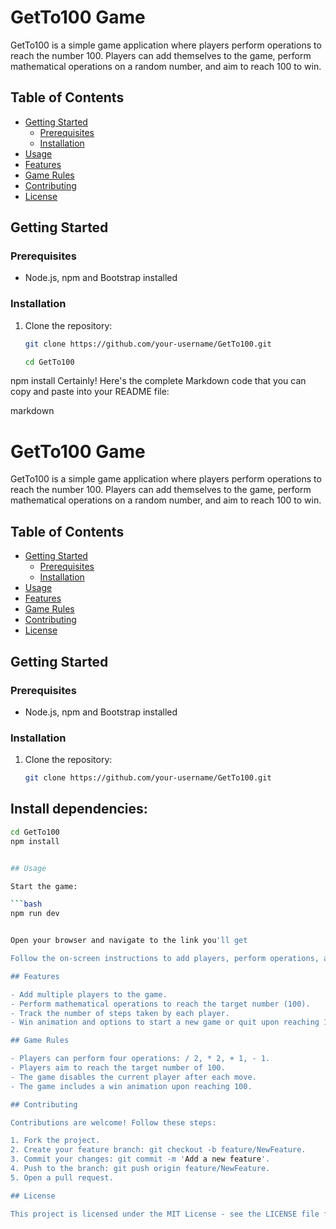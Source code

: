 # GetTo100 Game

GetTo100 is a simple game application where players perform operations to reach the number 100. Players can add themselves to the game, perform mathematical operations on a random number, and aim to reach 100 to win.

## Table of Contents

- [Getting Started](#getting-started)
  - [Prerequisites](#prerequisites)
  - [Installation](#installation)
- [Usage](#usage)
- [Features](#features)
- [Game Rules](#game-rules)
- [Contributing](#contributing)
- [License](#license)

## Getting Started

### Prerequisites

- Node.js, npm  and Bootstrap installed

### Installation

1. Clone the repository:

   ```bash
   git clone https://github.com/your-username/GetTo100.git

   cd GetTo100
npm install
Certainly! Here's the complete Markdown code that you can copy and paste into your README file:

markdown

# GetTo100 Game

GetTo100 is a simple game application where players perform operations to reach the number 100. 
Players can add themselves to the game, perform mathematical operations on a random number, and aim to reach 100 to win.

## Table of Contents

- [Getting Started](#getting-started)
  - [Prerequisites](#prerequisites)
  - [Installation](#installation)
- [Usage](#usage)
- [Features](#features)
- [Game Rules](#game-rules)
- [Contributing](#contributing)
- [License](#license)

## Getting Started

### Prerequisites

- Node.js, npm and Bootstrap installed

### Installation

1. Clone the repository:

   ```bash
   git clone https://github.com/your-username/GetTo100.git

 ## Install dependencies:

```bash
cd GetTo100
npm install


## Usage

Start the game:

```bash
npm run dev


Open your browser and navigate to the link you'll get

Follow the on-screen instructions to add players, perform operations, and enjoy the game!

## Features

- Add multiple players to the game.
- Perform mathematical operations to reach the target number (100).
- Track the number of steps taken by each player.
- Win animation and options to start a new game or quit upon reaching 100.

## Game Rules

- Players can perform four operations: / 2, * 2, + 1, - 1.
- Players aim to reach the target number of 100.
- The game disables the current player after each move.
- The game includes a win animation upon reaching 100.

## Contributing

Contributions are welcome! Follow these steps:

1. Fork the project.
2. Create your feature branch: git checkout -b feature/NewFeature.
3. Commit your changes: git commit -m 'Add a new feature'.
4. Push to the branch: git push origin feature/NewFeature.
5. Open a pull request.

## License

This project is licensed under the MIT License - see the LICENSE file for details.
